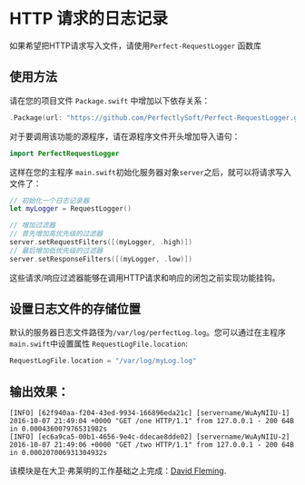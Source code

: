 # HTTP 请求的日志记录

如果希望把HTTP请求写入文件，请使用`Perfect-RequestLogger` 函数库

## 使用方法

请在您的项目文件 `Package.swift` 中增加以下依存关系：

```swift
.Package(url: "https://github.com/PerfectlySoft/Perfect-RequestLogger.git", majorVersion: 0)
```

对于要调用该功能的源程序，请在源程序文件开头增加导入语句：

``` swift 
import PerfectRequestLogger
```

这样在您的主程序 `main.swift`初始化服务器对象`server`之后，就可以将请求写入文件了：

```swift
// 初始化一个日志记录器
let myLogger = RequestLogger()

// 增加过滤器
// 首先增加高优先级的过滤器
server.setRequestFilters([(myLogger, .high)])
// 最后增加低优先级的过滤器
server.setResponseFilters([(myLogger, .low)])
```

这些请求/响应过滤器能够在调用HTTP请求和响应的闭包之前实现功能挂钩。


## 设置日志文件的存储位置

默认的服务器日志文件路径为`/var/log/perfectLog.log`。您可以通过在主程序`main.swift`中设置属性 `RequestLogFile.location`:

``` swift
RequestLogFile.location = "/var/log/myLog.log"
```

## 输出效果：

```
[INFO] [62f940aa-f204-43ed-9934-166896eda21c] [servername/WuAyNIIU-1] 2016-10-07 21:49:04 +0000 "GET /one HTTP/1.1" from 127.0.0.1 - 200 64B in 0.000436007976531982s
[INFO] [ec6a9ca5-00b1-4656-9e4c-ddecae8dde02] [servername/WuAyNIIU-2] 2016-10-07 21:49:06 +0000 "GET /two HTTP/1.1" from 127.0.0.1 - 200 64B in 0.000207006931304932s
```

该模块是在大卫·弗莱明的工作基础之上完成：[David Fleming](https://github.com/dabfleming).
